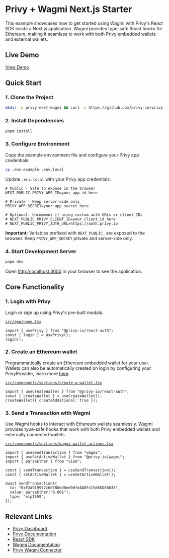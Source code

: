 # Privy + Wagmi Next.js Starter

This example showcases how to get started using Wagmi with Privy's React SDK inside a Next.js application. Wagmi provides type-safe React hooks for Ethereum, making it seamless to work with both Privy embedded wallets and external wallets.

## Live Demo

[View Demo](wagmi-app.vercel.app)

## Quick Start

### 1. Clone the Project

```bash
mkdir -p privy-next-wagmi && curl -L https://github.com/privy-io/privy-examples/archive/main.tar.gz | tar -xz --strip=3 -C privy-next-wagmi privy-examples-main/examples/privy-next-wagmi && cd privy-next-wagmi
```

### 2. Install Dependencies

```bash
pnpm install
```

### 3. Configure Environment

Copy the example environment file and configure your Privy app credentials:

```bash
cp .env.example .env.local
```

Update `.env.local` with your Privy app credentials:

```env
# Public - Safe to expose in the browser
NEXT_PUBLIC_PRIVY_APP_ID=your_app_id_here

# Private - Keep server-side only
PRIVY_APP_SECRET=your_app_secret_here

# Optional: Uncomment if using custom auth URLs or client IDs
# NEXT_PUBLIC_PRIVY_CLIENT_ID=your_client_id_here
# NEXT_PUBLIC_PRIVY_AUTH_URL=https://auth.privy.io
```

**Important:** Variables prefixed with `NEXT_PUBLIC_` are exposed to the browser. Keep `PRIVY_APP_SECRET` private and server-side only.

### 4. Start Development Server

```bash
pnpm dev
```

Open [http://localhost:3000](http://localhost:3000) in your browser to see the application.

## Core Functionality

### 1. Login with Privy

Login or sign up using Privy's pre-built modals.

[`src/app/page.tsx`](./src/app/page.tsx)

```tsx
import { usePrivy } from "@privy-io/react-auth";
const { login } = usePrivy();
login();
```

### 2. Create an Ethereum wallet

Programmatically create an Ethereum embedded wallet for your user. Wallets can also be automatically created on login by configuring your PrivyProvider, learn more [here](https://docs.privy.io/basics/react/advanced/automatic-wallet-creation).

[`src/components/sections/create-a-wallet.tsx`](./src/components/sections/create-a-wallet.tsx)

```tsx
import { useCreateWallet } from "@privy-io/react-auth";
const { createWallet } = useCreateWallet();
createWallet({ createAdditional: true });
```

### 3. Send a Transaction with Wagmi

Use Wagmi hooks to interact with Ethereum wallets seamlessly. Wagmi provides type-safe hooks that work with both Privy embedded wallets and externally connected wallets.

[`src/components/sections/wagmi-wallet-actions.tsx`](./src/components/sections/wagmi-wallet-actions.tsx)

```tsx
import { useSendTransaction } from "wagmi";
import { useSetActiveWallet } from "@privy-io/wagmi";
import { parseEther } from "viem";

const { sendTransaction } = useSendTransaction();
const { setActiveWallet } = useSetActiveWallet();

await sendTransaction({
  to: "0xF2A919977c6dE88dd8ed90feAADFcC5d65D66038",
  value: parseEther("0.001"),
  type: "eip1559",
});
```

## Relevant Links

- [Privy Dashboard](https://dashboard.privy.io)
- [Privy Documentation](https://docs.privy.io)
- [React SDK](https://www.npmjs.com/package/@privy-io/react-auth)
- [Wagmi Documentation](https://wagmi.sh)
- [Privy Wagmi Connector](https://www.npmjs.com/package/@privy-io/wagmi)
